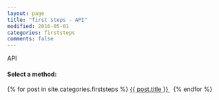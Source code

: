 ```yaml
---
layout: page
title: "first steps - API"
modified: 2016-05-01
categories: firststeps
comments: false
---
```



API


<h4>Select a method:</h4>
{% for post in site.categories.firststeps %} 
  <a markdown="0" class="btn" href="{{ site.url }}{{ post.url }}">{{ post.title }} </a> &nbsp; 
{% endfor %}


